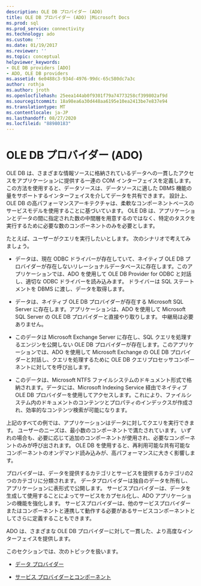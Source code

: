 ```yaml
---
description: OLE DB プロバイダー (ADO)
title: OLE DB プロバイダー (ADO) |Microsoft Docs
ms.prod: sql
ms.prod_service: connectivity
ms.technology: ado
ms.custom: ''
ms.date: 01/19/2017
ms.reviewer: ''
ms.topic: conceptual
helpviewer_keywords:
- OLE DB providers [ADO]
- ADO, OLE DB providers
ms.assetid: 6e0488c3-934d-4976-99dc-65c580dc7a3c
author: rothja
ms.author: jroth
ms.openlocfilehash: 25eea144ab0f9301f79a74773258cf399802af9d
ms.sourcegitcommit: 18a98ea6a30d448aa6195e10ea2413be7e837e94
ms.translationtype: MT
ms.contentlocale: ja-JP
ms.lasthandoff: 08/27/2020
ms.locfileid: "88980183"
---
```

# <a name="ole-db-providers-ado"></a>OLE DB プロバイダー (ADO)
OLE DB は、さまざまな情報ソースに格納されているデータへの一貫したアクセスをアプリケーションに提供する一連の COM インターフェイスを定義します。 この方法を使用すると、データソースは、データソースに適した DBMS 機能の量をサポートするインターフェイスを介してデータを共有できます。 設計上、OLE DB の高パフォーマンスアーキテクチャは、柔軟なコンポーネントベースのサービスモデルを使用することに基づいています。 OLE DB は、アプリケーションとデータの間に指定された数の中間層を用意するのではなく、特定のタスクを実行するために必要な数のコンポーネントのみを必要とします。  
  
 たとえば、ユーザーがクエリを実行したいとします。 次のシナリオで考えてみましょう。  
  
-   データは、現在 ODBC ドライバーが存在していて、ネイティブ OLE DB プロバイダーが存在しないリレーショナルデータベースに存在します。このアプリケーションでは、ADO を使用して OLE DB Provider for ODBC と対話し、適切な ODBC ドライバーを読み込みます。 ドライバーは SQL ステートメントを DBMS に渡し、データを取得します。  
  
-   データは、ネイティブ OLE DB プロバイダーが存在する Microsoft SQL Server に存在します。アプリケーションは、ADO を使用して Microsoft SQL Server の OLE DB プロバイダーと直接やり取りします。 中継局は必要ありません。  
  
-   このデータは Microsoft Exchange Server に存在し、SQL クエリを処理するエンジンを公開しない OLE DB プロバイダーが存在します。このアプリケーションでは、ADO を使用して Microsoft Exchange の OLE DB プロバイダーと対話し、クエリを処理するために OLE DB クエリプロセッサコンポーネントに対してを呼び出します。  
  
-   このデータは、Microsoft NTFS ファイルシステムのドキュメント形式で格納されます。データには、Microsoft Indexing Service 経由でネイティブ OLE DB プロバイダーを使用してアクセスします。これにより、ファイルシステム内のドキュメントのコンテンツとプロパティのインデックスが作成され、効率的なコンテンツ検索が可能になります。  
  
 上記のすべての例では、アプリケーションはデータに対してクエリを実行できます。 ユーザーのニーズは、最小数のコンポーネントで満たされています。 いずれの場合も、必要に応じて追加のコンポーネントが使用され、必要なコンポーネントのみが呼び出されます。 OLE DB を使用すると、再利用可能な共有可能なコンポーネントのオンデマンド読み込みが、高パフォーマンスに大きく影響します。  
  
 プロバイダーは、データを提供するカテゴリとサービスを提供するカテゴリの2つのカテゴリに分類されます。 データプロバイダーは独自のデータを所有し、アプリケーションに表形式で公開します。 サービスプロバイダーは、データを生成して使用することによってサービスをカプセル化し、ADO アプリケーションの機能を強化します。 サービスプロバイダーは、他のサービスプロバイダーまたはコンポーネントと連携して動作する必要があるサービスコンポーネントとしてさらに定義することもできます。  
  
 ADO は、さまざまな OLE DB プロバイダーに対して一貫した、より高度なインターフェイスを提供します。  
  
 このセクションでは、次のトピックを扱います。  
  
-   [データ プロバイダー](./data-providers.md)  
  
-   [サービス プロバイダーとコンポーネント](./service-providers-and-components.md)